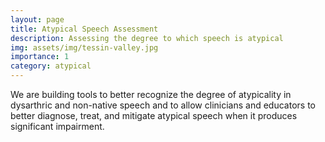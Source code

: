 ```yaml
---
layout: page
title: Atypical Speech Assessment
description: Assessing the degree to which speech is atypical
img: assets/img/tessin-valley.jpg
importance: 1
category: atypical
---
```


We are building tools to better recognize the degree of atypicality in dysarthric and non-native speech and to allow clinicians and educators to better diagnose, treat, and mitigate atypical speech when it produces significant impairment.